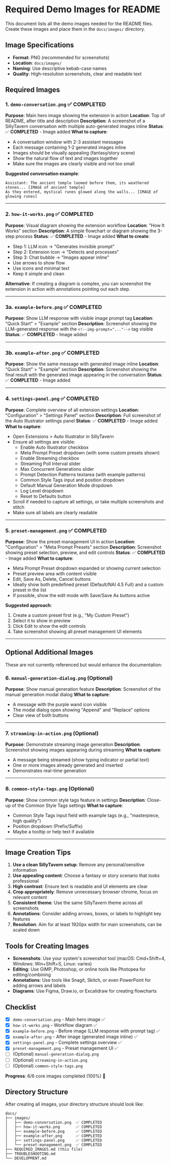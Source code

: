 # Required Demo Images for README

This document lists all the demo images needed for the README files. Create these images and place them in the `docs/images/` directory.

## Image Specifications

- **Format**: PNG (recommended for screenshots)
- **Location**: `docs/images/`
- **Naming**: Use descriptive kebab-case names
- **Quality**: High-resolution screenshots, clear and readable text

## Required Images

### 1. `demo-conversation.png` ✅ COMPLETED
**Purpose**: Main hero image showing the extension in action
**Location**: Top of README, after title and description
**Description**: A screenshot of a SillyTavern conversation with multiple auto-generated images inline
**Status**: ✅ **COMPLETED** - Image added
**What to capture**:
- A conversation window with 2-3 assistant messages
- Each message containing 1-2 generated images inline
- Images should be visually appealing (fantasy/story scene)
- Show the natural flow of text and images together
- Make sure the images are clearly visible and not too small

**Suggested conversation example**:
```
Assistant: The ancient temple loomed before them, its weathered stones... [IMAGE of ancient temple]
As they entered, mystical runes glowed along the walls... [IMAGE of glowing runes]
```

---

### 2. `how-it-works.png` ✅ COMPLETED
**Purpose**: Visual diagram showing the extension workflow
**Location**: "How It Works" section
**Description**: A simple flowchart or diagram showing the 3-step process
**Status**: ✅ **COMPLETED** - Image added
**What to create**:
- Step 1: LLM icon → "Generates invisible prompt"
- Step 2: Extension icon → "Detects and processes"
- Step 3: Chat bubble → "Images appear inline"
- Use arrows to show flow
- Use icons and minimal text
- Keep it simple and clean

**Alternative**: If creating a diagram is complex, you can screenshot the extension in action with annotations pointing out each step.

---

### 3a. `example-before.png` ✅ COMPLETED
**Purpose**: Show LLM response with visible image prompt tag
**Location**: "Quick Start" > "Example" section
**Description**: Screenshot showing the LLM-generated response with the `<!--img-prompt="..."-->` tag visible
**Status**: ✅ **COMPLETED** - Image added

---

### 3b. `example-after.png` ✅ COMPLETED
**Purpose**: Show the same message with generated image inline
**Location**: "Quick Start" > "Example" section
**Description**: Screenshot showing the final result with the generated image appearing in the conversation
**Status**: ✅ **COMPLETED** - Image added

---

### 4. `settings-panel.png` ✅ COMPLETED
**Purpose**: Complete overview of all extension settings
**Location**: "Configuration" > "Settings Panel" section
**Description**: Full screenshot of the Auto Illustrator settings panel
**Status**: ✅ **COMPLETED** - Image added
**What to capture**:
- Open Extensions > Auto Illustrator in SillyTavern
- Ensure all settings are visible:
  - Enable Auto Illustrator checkbox
  - Meta Prompt Preset dropdown (with some custom presets shown)
  - Enable Streaming checkbox
  - Streaming Poll Interval slider
  - Max Concurrent Generations slider
  - Prompt Detection Patterns textarea (with example patterns)
  - Common Style Tags input and position dropdown
  - Default Manual Generation Mode dropdown
  - Log Level dropdown
  - Reset to Defaults button
- Scroll if needed to capture all settings, or take multiple screenshots and stitch
- Make sure all labels are clearly readable

---

### 5. `preset-management.png` ✅ COMPLETED
**Purpose**: Show the preset management UI in action
**Location**: "Configuration" > "Meta Prompt Presets" section
**Description**: Screenshot showing preset selection, preview, and edit controls
**Status**: ✅ **COMPLETED** - Image added
**What to capture**:
- Meta Prompt Preset dropdown expanded or showing current selection
- Preset preview area with content visible
- Edit, Save As, Delete, Cancel buttons
- Ideally show both predefined preset (Default/NAI 4.5 Full) and a custom preset in the list
- If possible, show the edit mode with Save/Save As buttons active

**Suggested approach**:
1. Create a custom preset first (e.g., "My Custom Preset")
2. Select it to show in preview
3. Click Edit to show the edit controls
4. Take screenshot showing all preset management UI elements

---

## Optional Additional Images

These are not currently referenced but would enhance the documentation:

### 6. `manual-generation-dialog.png` (Optional)
**Purpose**: Show manual generation feature
**Description**: Screenshot of the manual generation modal dialog
**What to capture**:
- A message with the purple wand icon visible
- The modal dialog open showing "Append" and "Replace" options
- Clear view of both buttons

---

### 7. `streaming-in-action.png` (Optional)
**Purpose**: Demonstrate streaming image generation
**Description**: Screenshot showing images appearing during streaming
**What to capture**:
- A message being streamed (show typing indicator or partial text)
- One or more images already generated and inserted
- Demonstrates real-time generation

---

### 8. `common-style-tags.png` (Optional)
**Purpose**: Show common style tags feature in settings
**Description**: Close-up of the Common Style Tags settings
**What to capture**:
- Common Style Tags input field with example tags (e.g., "masterpiece, high quality")
- Position dropdown (Prefix/Suffix)
- Maybe a tooltip or help text if available

---

## Image Creation Tips

1. **Use a clean SillyTavern setup**: Remove any personal/sensitive information
2. **Use appealing content**: Choose a fantasy or story scenario that looks professional
3. **High contrast**: Ensure text is readable and UI elements are clear
4. **Crop appropriately**: Remove unnecessary browser chrome, focus on relevant content
5. **Consistent theme**: Use the same SillyTavern theme across all screenshots
6. **Annotations**: Consider adding arrows, boxes, or labels to highlight key features
7. **Resolution**: Aim for at least 1920px width for main screenshots, can be scaled down

## Tools for Creating Images

- **Screenshots**: Use your system's screenshot tool (macOS: Cmd+Shift+4, Windows: Win+Shift+S, Linux: varies)
- **Editing**: Use GIMP, Photoshop, or online tools like Photopea for editing/combining
- **Annotations**: Use tools like Snagit, Skitch, or even PowerPoint for adding arrows and labels
- **Diagrams**: Use Figma, Draw.io, or Excalidraw for creating flowcharts

## Checklist

- [x] `demo-conversation.png` - Main hero image ✅
- [x] `how-it-works.png` - Workflow diagram ✅
- [x] `example-before.png` - Before image (LLM response with prompt tag) ✅
- [x] `example-after.png` - After image (generated image inline) ✅
- [x] `settings-panel.png` - Complete settings overview ✅
- [x] `preset-management.png` - Preset management UI ✅
- [ ] (Optional) `manual-generation-dialog.png`
- [ ] (Optional) `streaming-in-action.png`
- [ ] (Optional) `common-style-tags.png`

**Progress**: 6/6 core images completed (100%) 🎉

## Directory Structure

After creating all images, your directory structure should look like:

```
docs/
├── images/
│   ├── demo-conversation.png  ✅ COMPLETED
│   ├── how-it-works.png       ✅ COMPLETED
│   ├── example-before.png     ✅ COMPLETED
│   ├── example-after.png      ✅ COMPLETED
│   ├── settings-panel.png     ✅ COMPLETED
│   └── preset-management.png  ✅ COMPLETED
├── REQUIRED_IMAGES.md (this file)
├── TROUBLESHOOTING.md
└── DEVELOPMENT.md
```
